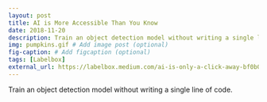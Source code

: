 ```yaml
---
layout: post
title: AI is More Accessible Than You Know
date: 2018-11-20
description: Train an object detection model without writing a single line of code. # Add post description (optional)
img: pumpkins.gif # Add image post (optional)
fig-caption: # Add figcaption (optional)
tags: [Labelbox]
external_url: https://labelbox.medium.com/ai-is-only-a-click-away-bf0b09a82c36
---
```

Train an object detection model without writing a single line of code.
